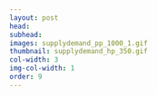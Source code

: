 ```yaml
---
layout: post
head: 
subhead:
images: supplydemand_pp_1000_1.gif
thumbnail: supplydemand_hp_350.gif
col-width: 3
img-col-width: 1
order: 9
---
```

